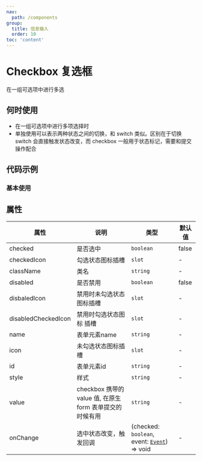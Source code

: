 ```yaml
---
nav:
  path: /components
group:
  title: 信息输入
  order: 10
toc: 'content'
---
```


# Checkbox 复选框
在一组可选项中进行多选
## 何时使用
- 在一组可选项中进行多项选择时
- 单独使用可以表示两种状态之间的切换，和 switch 类似。区别在于切换 switch 会直接触发状态改变，而 checkbox 一般用于状态标记，需要和提交操作配合



## 代码示例

### 基本使用
<code src='../../demo/pages/Checkbox'></code>

## 属性

| 属性 | 说明 | 类型 | 默认值 |
| -----|-----|-----|-----|
| checked | 是否选中 | `boolean` | false |
| checkedIcon | 勾选状态图标插槽 | `slot`| - |
| className | 类名| `string` | - |
| disabled | 是否禁用  | `boolean` | false | 
| disbaledIcon | 禁用时未勾选状态图标插槽 | `slot` | - |
| disabledCheckedIcon | 禁用时勾选状态图标 插槽| `slot` | - |
| name |  表单元素name | `string` | - |
| icon | 未勾选状态图标插槽 | `slot` | - |
| id | 表单元素id | `string` | - |
| style | 样式| `string` | - |
| value | checkbox 携带的 value 值, 在原生 form 表单提交的时候有用 | `string` | - |
| onChange | 选中状态改变，触发回调 | (checked: `boolean`, event:  [`Event`](https://opendocs.alipay.com/mini/framework/event-object)) => void | - |

